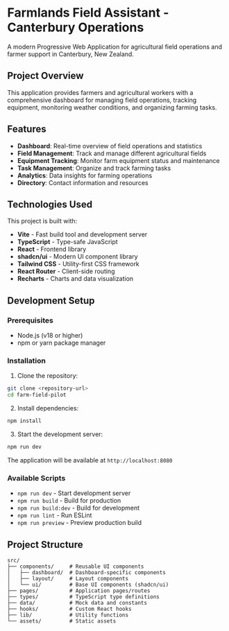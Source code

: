 # Farmlands Field Assistant - Canterbury Operations

A modern Progressive Web Application for agricultural field operations and farmer support in Canterbury, New Zealand.

## Project Overview

This application provides farmers and agricultural workers with a comprehensive dashboard for managing field operations, tracking equipment, monitoring weather conditions, and organizing farming tasks.

## Features

- **Dashboard**: Real-time overview of field operations and statistics
- **Field Management**: Track and manage different agricultural fields
- **Equipment Tracking**: Monitor farm equipment status and maintenance
- **Task Management**: Organize and track farming tasks
- **Analytics**: Data insights for farming operations
- **Directory**: Contact information and resources

## Technologies Used

This project is built with:

- **Vite** - Fast build tool and development server
- **TypeScript** - Type-safe JavaScript
- **React** - Frontend library
- **shadcn/ui** - Modern UI component library
- **Tailwind CSS** - Utility-first CSS framework
- **React Router** - Client-side routing
- **Recharts** - Charts and data visualization

## Development Setup

### Prerequisites

- Node.js (v18 or higher)
- npm or yarn package manager

### Installation

1. Clone the repository:
```bash
git clone <repository-url>
cd farm-field-pilot
```

2. Install dependencies:
```bash
npm install
```

3. Start the development server:
```bash
npm run dev
```

The application will be available at `http://localhost:8080`

### Available Scripts

- `npm run dev` - Start development server
- `npm run build` - Build for production
- `npm run build:dev` - Build for development
- `npm run lint` - Run ESLint
- `npm run preview` - Preview production build

## Project Structure

```
src/
├── components/     # Reusable UI components
│   ├── dashboard/  # Dashboard-specific components
│   ├── layout/     # Layout components
│   └── ui/         # Base UI components (shadcn/ui)
├── pages/          # Application pages/routes
├── types/          # TypeScript type definitions
├── data/           # Mock data and constants
├── hooks/          # Custom React hooks
├── lib/            # Utility functions
└── assets/         # Static assets
```